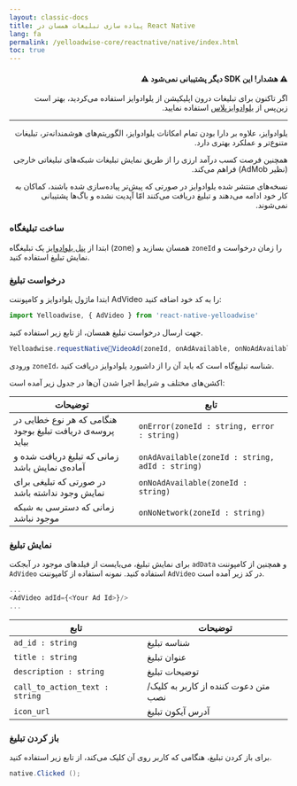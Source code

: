 ```yaml
---
layout: classic-docs
title: پیاده سازی تبلیغات همسان در React Native
lang: fa
permalink: /yelloadwise-core/reactnative/native/index.html
toc: true
---
```


<div class="alert alert-danger" role="alert" dir="rtl" markdown="0">
  <h4 class="alert-heading">&#9888; هشدار! این SDK دیگر پشتیبانی نمی‌شود &#9888;</h4>
  <p>اگر تاکنون برای تبلیغات درون اپلیکیشن از یلوادوایز استفاده می‌کردید، بهتر است زین‌پس از <a href="https://docs.yelloadwise.ir/plus-sdk/reactnative/main/">یلوادوایز‌پلاس</a> استفاده نمایید.</p>
  <hr>
  <p class="mb-0">یلوادوایز، علاوه بر دارا بودن تمام امکانات یلوادوایز، الگوریتم‌های هوشمندانه‌تر، تبلیغات متنوع‌تر و عملکرد بهتری دارد.</p>
  <p class="mb-0">همچنین فرصت کسب درآمد ارزی را از طریق نمایش تبلیغات شبکه‌های تبلیغاتی خارجی (نظیر AdMob) فراهم می‌کند.</p>
  <p class="mb-0">نسخه‌های منتشر شده یلوادوایز در صورتی که پیش‌تر پیاده‌سازی شده باشند، کماکان به کار خود ادامه می‌دهند و تبلیغ دریافت می‌کنند امّا آپدیت نشده و باگ‌ها پشتیبانی نمی‌شوند.</p>
</div>

### ساخت تبلیغگاه
ابتدا از [پنل یلوادوایز](https://dashboard.yelloadwise.ir/) یک تبلیغگاه (zone) همسان بسازید و `zoneId` را زمان درخواست و نمایش تبلیغ استفاده کنید.


### درخواست تبلیغ
ابتدا ماژول یلوادوایز و کامپوننت AdVideo را به کد خود اضافه کنید:

```javascript
import Yelloadwise, { AdVideo } from 'react-native-yelloadwise'
```

جهت ارسال درخواست تبلیغ همسان، از تابع زیر استفاده کنید.

```javascript
Yelloadwise.requestNativeٰVideoAd(zoneId, onAdAvailable, onNoAdAvailable, OnNoNetwork, onError);
```

ورودی `zoneId`، شناسه تبلیغ‌گاه است که باید آن را از داشبورد یلوادوایز دریافت کنید.

اکشن‌های مختلف و شرایط اجرا شدن آن‌ها در جدول زیر آمده است:

| توضیحات | تابع |
| - | - |
| هنگامی که هر نوع خطایی در پروسه‌ی دریافت تبلیغ بوجود بیاید | `onError(zoneId : string, error : string)` |
| زمانی که تبلیغ دریافت شده و آماده‌ی نمایش باشد | `onAdAvailable(zoneId : string, adId : string)` |
| در صورتی که تبلیغی برای نمایش وجود نداشته باشد | `onNoAdAvailable(zoneId : string)	` |
| زمانی که دسترسی به شبکه موجود نباشد | `onNoNetwork(zoneId : string)` |


### نمایش تبلیغ
برای نمایش تبلیغ، می‌بایست از فیلدهای موجود در آبجکت `adData` و همچنین از کامپوننت `AdVideo` استفاده کنید. نمونه استفاده از کامپوننت `AdVideo` در کد زیر آمده است.

```javascript
...
<AdVideo adId={<Your Ad Id>}/>
...
```

| تابع | توضیحات |
| - | - |
| `ad_id : string` | شناسه تبلیغ |
| `title : string` | عنوان تبلیغ |
| `description : string` | توضیحات تبلیغ |
| `call_to_action_text : string`	 | متن دعوت کننده از کاربر به کلیک/نصب |
| `icon_url` | آدرس آیکون تبلیغ |
  

### باز کردن تبلیغ
برای باز کردن تبلیغ، هنگامی که کاربر روی آن کلیک می‌کند، از تابع زیر استفاده کنید.

```c#
native.Clicked ();
```

